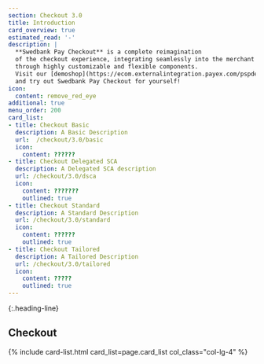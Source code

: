 ```yaml
---
section: Checkout 3.0
title: Introduction
card_overview: true
estimated_read: '-'
description: |
  **Swedbank Pay Checkout** is a complete reimagination
  of the checkout experience, integrating seamlessly into the merchant website
  through highly customizable and flexible components.
  Visit our [demoshop](https://ecom.externalintegration.payex.com/pspdemoshop)
  and try out Swedbank Pay Checkout for yourself!
icon:
  content: remove_red_eye
additional: true
menu_order: 200
card_list:
- title: Checkout Basic
  description: A Basic Description
  url:  /checkout/3.0/basic
  icon:
    content: ??????
- title: Checkout Delegated SCA
  description: A Delegated SCA description
  url: /checkout/3.0/dsca
  icon:
    content: ???????
    outlined: true
- title: Checkout Standard
  description: A Standard Description
  url: /checkout/3.0/standard
  icon:
    content: ??????
    outlined: true
- title: Checkout Tailored
  description: A Tailored Description
  url: /checkout/3.0/tailored
  icon:
    content: ?????
    outlined: true
---
```



{:.heading-line}

## Checkout

{% include card-list.html card_list=page.card_list
    col_class="col-lg-4" %}
